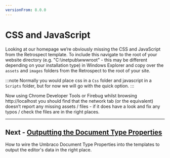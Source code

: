 ```yaml
---
versionFrom: 8.0.0
---
```

# CSS and JavaScript

Looking at our homepage we’re obviously missing the CSS and JavaScript from the Retrospect template. To include this navigate to the root of your website directory (e.g. "C:\inetpub\wwwroot" - this may be different depending on your installation type) in Windows Explorer and copy over the `assets` and `images` folders from the Retrospect to the root of your site.

:::note
Normally you would place css in a `Css` folder and javascript in a `Scripts` folder, but for now we will go with the quick option.
:::

Now using Chrome Developer Tools or Firebug whilst browsing http://localhost you should find that the network tab (or the equivalent) doesn’t report any missing assets / files - if it does have a look and fix any typos / check the files are in the right places. 

---

## Next - [Outputting the Document Type Properties](../Outputting-the-Document-Type-Properties/index-v8.md)
How to wire the Umbraco Document Type Properties into the templates to output the editor's data in the right place.
